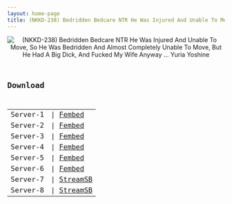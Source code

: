 ```yaml
---
layout: home-page
title: (NKKD-238) Bedridden Bedcare NTR He Was Injured And Unable To Move, So He Was Bedridden And Almost Completely Unable To Move, But He Had A Big Dick, And Fucked My Wife Anyway … Yuria Yoshine
---
```

<center>
<img src="https://blogger.googleusercontent.com/img/b/R29vZ2xl/AVvXsEhnR5pACDCuux4MX-qjSxZAuElYTupMzunPcO4qQY3xE7rqLyzeKpYiE6xsS8gVgBohkxSX0Ce5wlymb_TQYk4rWhEG6GvzvzHFsCj3Mylm_BwMFy-y3_RvsTexwFbn97cz0JuiDip3NMZQim_MW1Bul8atGfZ1cqgKygBMhhOd5H9uxc9AzoJlBzik/s1600/nkkd238pl.jpg" alt="(NKKD-238) Bedridden Bedcare NTR He Was Injured And Unable To Move, So He Was Bedridden And Almost Completely Unable To Move, But He Had A Big Dick, And Fucked My Wife Anyway … Yuria Yoshine">
</center>
<pre><code>
<h2>Download</h2>
<table><tbody>
<tr>
<td>Server-1</td>
<td>| <a href="https://fakyutube.com/f/dw2rzux-g-ndxwl" target="_blank">Fembed</a></td>
</tr>
<tr>
<td>Server-2</td>
<td>| <a href="https://www.watchjavnow.xyz/f/mpmk-u5jd08-0nq" target="_blank">Fembed</a></td>
</tr>
<tr>
<td>Server-3</td>
<td>| <a href="https://playerjavseen.com/f/nxgwlu20wzmld8n" target="_blank">Fembed</a></td>
</tr>
<tr>
<td>Server-4</td>
<td>| <a href="https://playerjavseen.com/f/nxgwlu20wzmleg6" target="_blank">Fembed</a></td>
</tr>
<tr>
<td>Server-5</td>
<td>| <a href="https://playerjavseen.com/f/z5gwqcjxw8lpklw" target="_blank">Fembed</a></td>
</tr>
<tr>
<td>Server-6</td>
<td>| <a href="https://www.watchjavnow.xyz/f/mpmk-u5jd08-0nq" target="_blank">Fembed</a></td>
</tr>
<tr>
<td>Server-7</td>
<td>| <a href="https://javside.com/d/yjteqp9vw4c4.html" target="_blank">StreamSB</a></td>
</tr>
<tr>
<td>Server-8</td>
<td>| <a href="https://watchsb.com/d/36at12pk6fd0.html" target="_blank">StreamSB</a></td>
</tr>
</tbody></table>
</code></pre>

